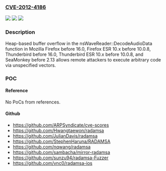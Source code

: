 ### [CVE-2012-4186](https://cve.mitre.org/cgi-bin/cvename.cgi?name=CVE-2012-4186)
![](https://img.shields.io/static/v1?label=Product&message=n%2Fa&color=blue)
![](https://img.shields.io/static/v1?label=Version&message=n%2Fa%20&color=brightgreen)
![](https://img.shields.io/static/v1?label=Vulnerability&message=n%2Fa&color=brightgreen)

### Description

Heap-based buffer overflow in the nsWaveReader::DecodeAudioData function in Mozilla Firefox before 16.0, Firefox ESR 10.x before 10.0.8, Thunderbird before 16.0, Thunderbird ESR 10.x before 10.0.8, and SeaMonkey before 2.13 allows remote attackers to execute arbitrary code via unspecified vectors.

### POC

#### Reference
No PoCs from references.

#### Github
- https://github.com/ARPSyndicate/cve-scores
- https://github.com/Hwangtaewon/radamsa
- https://github.com/JulianDavis/radamsa
- https://github.com/StephenHaruna/RADAMSA
- https://github.com/nqwang/radamsa
- https://github.com/sambacha/mirror-radamsa
- https://github.com/sunzu94/radamsa-Fuzzer
- https://github.com/vnc0/radamsa-ios


